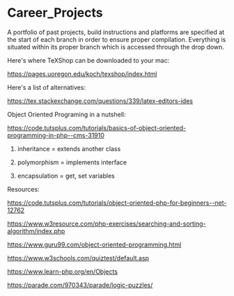 # Career_Projects
A portfolio of past projects, build instructions and platforms are specified at the start of each branch in order to ensure proper compilation.  Everything is situated within its proper branch which is accessed through the drop down.   


Here's where TeXShop can be downloaded to your mac:

https://pages.uoregon.edu/koch/texshop/index.html

Here's a list of alternatives:

https://tex.stackexchange.com/questions/339/latex-editors-ides


Object Oriented Programing in a nutshell:

https://code.tutsplus.com/tutorials/basics-of-object-oriented-programming-in-php--cms-31910

1. inheritance = extends another class

2. polymorphism = implements interface

3. encapsulation = get, set variables


Resources:

https://code.tutsplus.com/tutorials/object-oriented-php-for-beginners--net-12762

https://www.w3resource.com/php-exercises/searching-and-sorting-algorithm/index.php

https://www.guru99.com/object-oriented-programming.html

https://www.w3schools.com/quiztest/default.asp

https://www.learn-php.org/en/Objects

https://parade.com/970343/parade/logic-puzzles/


